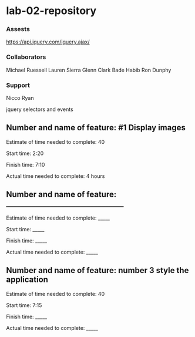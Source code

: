 # lab-02-repository

### Assests

https://api.jquery.com/jquery.ajax/

### Collaborators

Michael Ruessell
Lauren Sierra
Glenn Clark
Bade Habib
Ron Dunphy

### Support

Nicco Ryan

jquery selectors and events

## Number and name of feature: #1 Display images

Estimate of time needed to complete: 40

Start time: 2:20

Finish time: 7:10

Actual time needed to complete: 4 hours


## Number and name of feature: ________________________________

Estimate of time needed to complete: _____

Start time: _____

Finish time: _____

Actual time needed to complete: _____


## Number and name of feature: number 3 style the application

Estimate of time needed to complete: 40

Start time: 7:15

Finish time: _____

Actual time needed to complete: _____